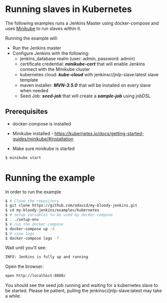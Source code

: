 # Running slaves in Kubernetes

The following examples runs a Jenkins Master using docker-compose and uses [Minikube](https://kubernetes.io/docs/getting-started-guides/minikube/) to run slaves within it.

Running the example will:
* Run the Jenkins master
* Configure Jenkins with the following:
    * jenkins_database realm (user: admin, password: admin)
    * certificate credential: ***minikube-cert*** that will enable Jenkins connect with the Minikube cluster
    * kubernetes cloud: ***kube-cloud*** with jenkinsci/jnlp-slave:latest slave template
    * maven installer: ***MVN-3.5.0*** that will be installed on every slave when needed
    * Seed Job: ***seed-job*** that will create a ***sample-job*** using jobDSL

## Prerequisites

* docker-compose is installed
* Minikube installed - https://kubernetes.io/docs/getting-started-guides/minikube/#installation

* Make sure minikube is started
```bash
$ minikube start
```

# Running the example

In order to run the example
```bash
$ # Clone the repository
$ git clone https://github.com/odavid/my-bloody-jenkins.git
$ cd my-bloody-jenkins/examples/kubernetes
$ # setup variables to be used by docker-compose
$ . ./setup-env
$ # run the docker-compose
$ docker-compose up -d
$ # view logs
$ docker-compose logs -f
```

Wait until you'll see:
```bash
INFO: Jenkins is fully up and running
```

Open the browser:
```bash
open http://localhost:8080/
```

You should see the seed job running and waiting for a kubernetes slave to be started. Please be patient, pulling the jenkinsci/jnlp-slave:latest may take a while.